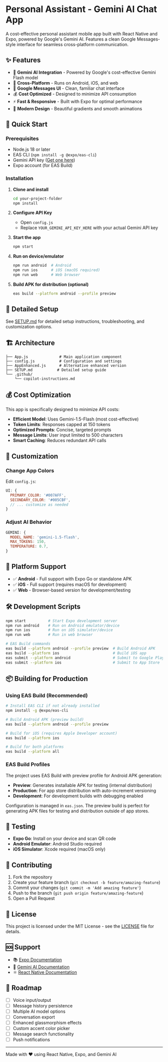 # Personal Assistant - Gemini AI Chat App

A cost-effective personal assistant mobile app built with React Native and Expo, powered by Google's Gemini AI. Features a clean Google Messages-style interface for seamless cross-platform communication.

## ✨ Features

- 🤖 **Gemini AI Integration** - Powered by Google's cost-effective Gemini Flash model
- 📱 **Cross-Platform** - Runs on Android, iOS, and web
- 💬 **Google Messages UI** - Clean, familiar chat interface
- 💰 **Cost Optimized** - Designed to minimize API consumption
- ⚡ **Fast & Responsive** - Built with Expo for optimal performance
- 🎨 **Modern Design** - Beautiful gradients and smooth animations

## 🚀 Quick Start

### Prerequisites
- Node.js 18 or later
- EAS CLI (`npm install -g @expo/eas-cli`)
- Gemini API key ([Get one here](https://makersuite.google.com/app/apikey))
- Expo account (for EAS Build)

### Installation
1. **Clone and install**
   ```bash
   cd your-project-folder
   npm install
   ```

2. **Configure API Key**
   - Open `config.js`
   - Replace `YOUR_GEMINI_API_KEY_HERE` with your actual Gemini API key

3. **Start the app**
   ```bash
   npm start
   ```

4. **Run on device/emulator**
   ```bash
   npm run android  # Android
   npm run ios      # iOS (macOS required)
   npm run web      # Web browser
   ```

5. **Build APK for distribution (optional)**
   ```bash
   eas build --platform android --profile preview
   ```

## 📖 Detailed Setup

See [SETUP.md](./SETUP.md) for detailed setup instructions, troubleshooting, and customization options.

## 🏗 Architecture

```
├── App.js              # Main application component
├── config.js           # Configuration and settings
├── AppEnhanced.js      # Alternative enhanced version
├── SETUP.md           # Detailed setup guide
└── .github/
    └── copilot-instructions.md
```

## 💰 Cost Optimization

This app is specifically designed to minimize API costs:

- **Efficient Model**: Uses Gemini-1.5-Flash (most cost-effective)
- **Token Limits**: Responses capped at 150 tokens
- **Optimized Prompts**: Concise, targeted prompts
- **Message Limits**: User input limited to 500 characters
- **Smart Caching**: Reduces redundant API calls

## 🎨 Customization

### Change App Colors
Edit `config.js`:
```javascript
UI: {
  PRIMARY_COLOR: '#007AFF',
  SECONDARY_COLOR: '#005CBF',
  // ... customize as needed
}
```

### Adjust AI Behavior
```javascript
GEMINI: {
  MODEL_NAME: 'gemini-1.5-flash',
  MAX_TOKENS: 150,
  TEMPERATURE: 0.7,
}
```

## 📱 Platform Support

- ✅ **Android** - Full support with Expo Go or standalone APK
- ✅ **iOS** - Full support (requires macOS for development)
- ✅ **Web** - Browser-based version for development/testing

## 🛠 Development Scripts

```bash
npm start          # Start Expo development server
npm run android    # Run on Android emulator/device
npm run ios        # Run on iOS simulator/device
npm run web        # Run in web browser

# EAS Build commands
eas build --platform android --profile preview  # Build Android APK
eas build --platform ios                        # Build iOS app
eas submit --platform android                   # Submit to Google Play
eas submit --platform ios                       # Submit to App Store
```

## 📦 Building for Production

### Using EAS Build (Recommended)
```bash
# Install EAS CLI if not already installed
npm install -g @expo/eas-cli

# Build Android APK (preview build)
eas build --platform android --profile preview

# Build for iOS (requires Apple Developer account)
eas build --platform ios

# Build for both platforms
eas build --platform all
```

### EAS Build Profiles
The project uses EAS Build with preview profile for Android APK generation:
- **Preview**: Generates installable APK for testing (internal distribution)
- **Production**: For app store distribution with auto-increment versioning
- **Development**: For development builds with debugging enabled

Configuration is managed in `eas.json`. The preview build is perfect for generating APK files for testing and distribution outside of app stores.

## 🧪 Testing

- **Expo Go**: Install on your device and scan QR code
- **Android Emulator**: Android Studio required
- **iOS Simulator**: Xcode required (macOS only)

## 🤝 Contributing

1. Fork the repository
2. Create your feature branch (`git checkout -b feature/amazing-feature`)
3. Commit your changes (`git commit -m 'Add amazing feature'`)
4. Push to the branch (`git push origin feature/amazing-feature`)
5. Open a Pull Request

## 📄 License

This project is licensed under the MIT License - see the [LICENSE](LICENSE) file for details.

## 🆘 Support

- 📚 [Expo Documentation](https://docs.expo.dev/)
- 🤖 [Gemini AI Documentation](https://ai.google.dev/)
- ⚛️ [React Native Documentation](https://reactnative.dev/)

## 🔮 Roadmap

- [ ] Voice input/output
- [ ] Message history persistence
- [ ] Multiple AI model options  
- [ ] Conversation export
- [ ] Enhanced glassmorphism effects
- [ ] Custom accent color picker
- [ ] Message search functionality
- [ ] Push notifications

---

Made with ❤️ using React Native, Expo, and Gemini AI

